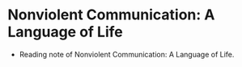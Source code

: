 # Nonviolent Communication: A Language of Life

* Reading note of Nonviolent Communication: A Language of Life.

